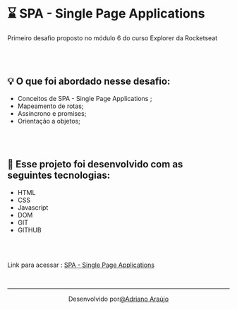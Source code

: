 # ⌛ SPA - Single Page Applications

Primeiro desafio proposto no módulo 6 do curso Explorer da Rocketseat

<br>
<br>

## 💡 O que foi abordado nesse desafio:

- Conceitos de SPA - Single Page Applications ;
- Mapeamento de rotas;
- Assíncrono e promises;
- Orientação a objetos;

<br>
<br>

## 🚀 Esse projeto foi desenvolvido com as seguintes tecnologias: 

- HTML
- CSS
- Javascript
- DOM
- GIT
- GITHUB
<br>
<br>


Link para acessar :  <a href= "https://desafio-stage06-spa.vercel.app/explor" target="_blank"> SPA - Single Page Applications </a> 
</div>
<br>

<hr>
<div align="center">
Desenvolvido por<a  href="https://adriannoarraujo.github.io/Contacts-Links/" target="_blank">@Adriano Araújo </a>
</div>